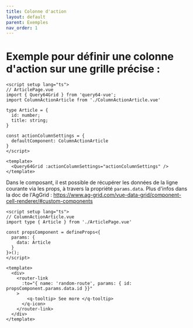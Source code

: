 ```yaml
---
title: Colonne d'action
layout: default
parent: Exemples
nav_order: 1
---
```


# Exemple pour définir une colonne d'action sur une grille précise : 
```vue
<script setup lang="ts">
// ArticlePage.vue
import { Query64Grid } from 'query64-vue';
import ColumnActionArticle from './ColumnActionArticle.vue'

type Article = {
  id: number;
  title: string;
}

const actionColumnSettings = {
  defaultComponent: ColumnActionArticle
}
</script>

<template>
  <Query64Grid :actionColumnSettings="actionColumnSettings" />
</template>
```

Dans le composant, il est possible de récupérer les données de la ligne courante via les props,
à travers la propriété `params.data`.
Plus d'infos dans la doc de l'AgGrid : https://www.ag-grid.com/vue-data-grid/component-cell-renderer/#custom-components
```vue
<script setup lang="ts">
// ColumnActionArticle.vue
import type { Article } from './ArticlePage.vue'

const propsComponent = defineProps<{
  params: {
    data: Article
  }
}>();
</script>

<template>
  <div>
    <router-link
      :to="{ name: 'random-route', params: { id: propsComponent.params.data.id }}"
    >
        <q-tooltip> See more </q-tooltip>
      </q-icon>
    </router-link>
  </div>
</template>

```
